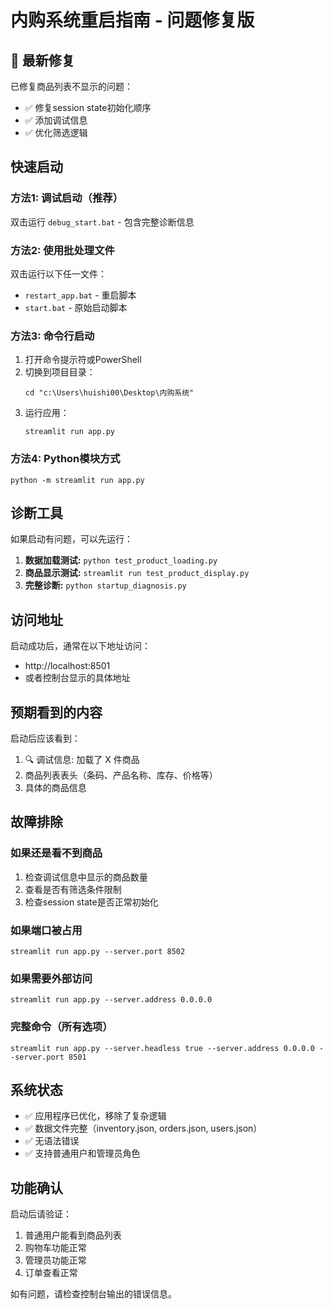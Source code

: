 # 内购系统重启指南 - 问题修复版

## 🚨 最新修复
已修复商品列表不显示的问题：
- ✅ 修复session state初始化顺序
- ✅ 添加调试信息
- ✅ 优化筛选逻辑

## 快速启动

### 方法1: 调试启动（推荐）
双击运行 `debug_start.bat` - 包含完整诊断信息

### 方法2: 使用批处理文件
双击运行以下任一文件：
- `restart_app.bat` - 重启脚本
- `start.bat` - 原始启动脚本

### 方法3: 命令行启动
1. 打开命令提示符或PowerShell
2. 切换到项目目录：
   ```
   cd "c:\Users\huishi00\Desktop\内购系统"
   ```
3. 运行应用：
   ```
   streamlit run app.py
   ```

### 方法4: Python模块方式
```
python -m streamlit run app.py
```

## 诊断工具
如果启动有问题，可以先运行：
1. **数据加载测试:** `python test_product_loading.py`
2. **商品显示测试:** `streamlit run test_product_display.py`
3. **完整诊断:** `python startup_diagnosis.py`

## 访问地址
启动成功后，通常在以下地址访问：
- http://localhost:8501
- 或者控制台显示的具体地址

## 预期看到的内容
启动后应该看到：
1. 🔍 调试信息: 加载了 X 件商品
2. 商品列表表头（条码、产品名称、库存、价格等）
3. 具体的商品信息

## 故障排除

### 如果还是看不到商品
1. 检查调试信息中显示的商品数量
2. 查看是否有筛选条件限制
3. 检查session state是否正常初始化

### 如果端口被占用
```
streamlit run app.py --server.port 8502
```

### 如果需要外部访问
```
streamlit run app.py --server.address 0.0.0.0
```

### 完整命令（所有选项）
```
streamlit run app.py --server.headless true --server.address 0.0.0.0 --server.port 8501
```

## 系统状态
- ✅ 应用程序已优化，移除了复杂逻辑
- ✅ 数据文件完整（inventory.json, orders.json, users.json）
- ✅ 无语法错误
- ✅ 支持普通用户和管理员角色

## 功能确认
启动后请验证：
1. 普通用户能看到商品列表
2. 购物车功能正常
3. 管理员功能正常
4. 订单查看正常

如有问题，请检查控制台输出的错误信息。
